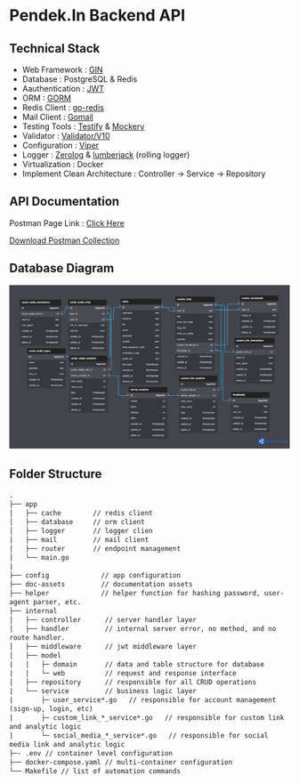 # Pendek.In Backend API
## Technical Stack
- Web Framework : [GIN](https://github.com/gin-gonic/gin)
- Database : PostgreSQL & Redis
- Aauthentication : [JWT](https://github.com/golang-jwt/jwt)
- ORM : [GORM](https://github.com/go-gorm/gorm)
- Redis Client : [go-redis](https://github.com/go-redis/redis)
- Mail Client : [Gomail](https://github.com/go-gomail/gomail)
- Testing Tools : [Testify](https://github.com/stretchr/testify) & [Mockery](https://github.com/vektra/mockery) 
- Validator : [Validator/V10](https://github.com/go-playground/validator)
- Configuration : [Viper](https://github.com/spf13/viper)
- Logger : [Zerolog](https://github.com/rs/zerolog) & [lumberjack](https://github.com/natefinch/lumberjack)
(rolling logger)
- Virtualization : Docker
- Implement Clean Architecture : Controller -> Service -> Repository
## API Documentation
Postman Page Link : [Click Here](https://documenter.getpostman.com/view/19656549/2s8YzL4meW)

[Download Postman Collection](postman/pendekin-backend-postman-collection.json)

## Database Diagram
![alt text](doc-assets/db-diagram.png)

## Folder Structure
```
.
├── app
│   ├── cache        // redis client
│   ├── database     // orm client
│   ├── logger       // logger clien
│   ├── mail         // mail client
│   ├── router       // endpoint management
│   └── main.go
| 
├── config             // app configuration                 
├── doc-assets         // documentation assets
├── helper             // helper function for hashing password, user-agent parser, etc.
├── internal           
│   ├── controller      // server handler layer
│   ├── handler         // internal server error, no method, and no route handler.
│   ├── middleware      // jwt middleware layer
│   ├── model          
|   |   ├─ domain       // data and table structure for database
|   |   └─ web          // request and response interface     
│   ├── repository      // responsible for all CRUD operations 
|   └── service         // business logic layer 
|       ├─ user_service*.go   // responsible for account management (sign-up, login, etc)
|       ├─ custom_link_*_service*.go   // responsible for custom link and analytic logic
|       └─ social_media_*_service*.go   // responsible for social media link and analytic logic
├─- .env // container level configuration
├── docker-compose.yaml // multi-container configuration
└── Makefile // list of automation commands
 ```
